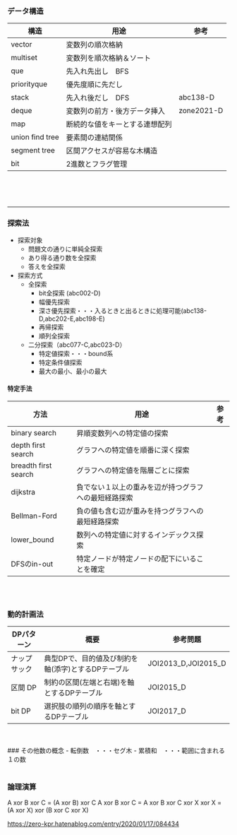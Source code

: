 

### データ構造
|構造|用途|参考|
|-|-|-|
|vector         |変数列の順次格納|
|multiset       |変数列を順次格納＆ソート|
|que            |先入れ先出し　BFS|
|priorityque    |優先度順に先だし|
|stack          |先入れ後だし　DFS|abc138-D
|deque          |変数列の前方・後方データ挿入|zone2021-D
|map            |断続的な値をキーとする連想配列
|union find tree|要素間の連結関係
|segment tree   |区間アクセスが容易な木構造
|bit            |2進数とフラグ管理

<br>
<br>
<br>
<hr>

### 探索法
- 探索対象
  - 問題文の通りに単純全探索
  - あり得る通り数を全探索
  - 答えを全探索
- 探索方式
  - 全探索
    - bit全探索 (abc002-D)
    - 幅優先探索
    - 深さ優先探索・・・入るときと出るときに処理可能(abc138-D,abc202-E,abc198-E)
    - 再帰探索
    - 順列全探索
  - 二分探索（abc077-C,abc023-D）
    - 特定値探索・・・bound系
    - 特定条件値探索
    - 最大の最小、最小の最大
#### 特定手法
|方法|用途|参考|
|-|-|-|
|binary search  |昇順変数列への特定値の探索|
|depth first search |グラフへの特定値を順番に深く探索|
|breadth first search |グラフへの特定値を階層ごとに探索
|dijkstra | 負でない１以上の重みを辺が持つグラフへの最短経路探索
|Bellman-Ford | 負の値も含む辺が重みを持つグラフへの最短経路探索
|lower_bound | 数列への特定値に対するインデックス探索
|DFSのin-out|特定ノードが特定ノードの配下にいることを確定

<br>
<br>

### 動的計画法
|DPパターン|概要|参考問題|
|-|-|-|
|ナップサック|典型DPで、目的値及び制約を軸(添字)とするDPテーブル|JOI2013_D,JOI2015_D|
|区間 DP|制約の区間(左端と右端)を軸とするDPテーブル|JOI2015_D|
|bit DP|選択肢の順列の順序を軸とするDPテーブル|JOI2017_D|

<br>
<br>
### その他数の概念
- 転倒数　・・・セグ木
- 累積和　・・・範囲に含まれる１の数

<br>
<br>


### 論理演算
A xor B xor C = (A xor B) xor C
A xor B xor C = A xor B xor C xor X xor X = (A xor X) xor (B xor C xor X)

https://zero-kpr.hatenablog.com/entry/2020/01/17/084434